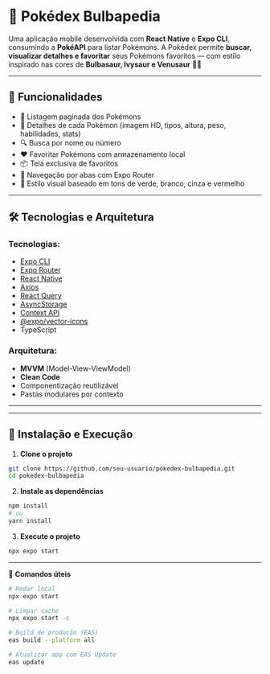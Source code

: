 # 📘 Pokédex Bulbapedia

Uma aplicação mobile desenvolvida com **React Native** e **Expo CLI**, consumindo a **PokéAPI** para listar Pokémons. A Pokédex permite **buscar, visualizar detalhes e favoritar** seus Pokémons favoritos — com estilo inspirado nas cores de **Bulbasaur, Ivysaur e Venusaur** 🌿🔥

---

## 📲 Funcionalidades

- 🔎 Listagem paginada dos Pokémons
- 📖 Detalhes de cada Pokémon (imagem HD, tipos, altura, peso, habilidades, stats)
- 🔍 Busca por nome ou número
- ❤️ Favoritar Pokémons com armazenamento local
- 📦 Tela exclusiva de favoritos
- 🧭 Navegação por abas com Expo Router
- 💚 Estilo visual baseado em tons de verde, branco, cinza e vermelho

---

## 🛠️ Tecnologias e Arquitetura

### Tecnologias:
- [Expo CLI](https://docs.expo.dev/)
- [Expo Router](https://expo.github.io/router/docs)
- [React Native](https://reactnative.dev/)
- [Axios](https://axios-http.com/)
- [React Query](https://tanstack.com/query/latest)
- [AsyncStorage](https://docs.expo.dev/versions/latest/sdk/async-storage/)
- [Context API](https://reactjs.org/docs/context.html)
- [@expo/vector-icons](https://icons.expo.fyi/)
- TypeScript

### Arquitetura:
- **MVVM** (Model-View-ViewModel)
- **Clean Code**
- Componentização reutilizável
- Pastas modulares por contexto

---


---

## 🚀 Instalação e Execução

1. **Clone o projeto**
```bash
git clone https://github.com/seu-usuario/pokedex-bulbapedia.git
cd pokedex-bulbapedia
```
2. **Instale as dependências**

```bash
npm install
# ou
yarn install
```

3. **Execute o projeto**

```bash
npx expo start
```


---
🤖 **Comandos úteis**
```bash
# Rodar local
npx expo start

# Limpar cache
npx expo start -c

# Build de produção (EAS)
eas build --platform all

# Atualizar app com EAS Update
eas update

``` 

